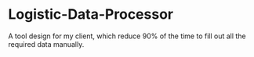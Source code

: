 # Logistic-Data-Processor
A tool design for my client, which reduce 90% of the time to fill out all the required data manually. 
